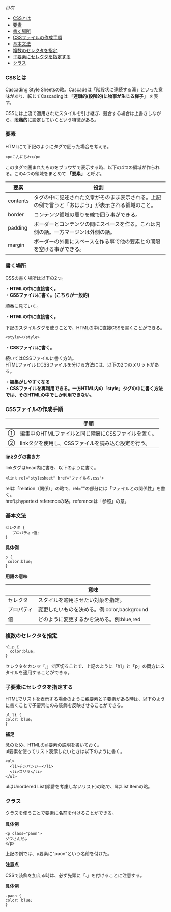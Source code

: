 *目次*
* [CSSとは](#CSSとは)
* [要素](#要素)
* [書く場所](#書く場所)
* [CSSファイルの作成手順](#CSSファイルの作成手順)
* [基本文法](#基本文法)
* [複数のセレクタを指定](#複数のセレクタを指定)
* [子要素にセレクタを指定する](#子要素にセレクタを指定する)
* [クラス](#クラス)

### CSSとは

Cascading Style Sheetsの略。Cascadeは「階段状に連続する滝」といった意味があり、転じてCascadingは **「連鎖的(段階的)に物事が生じる様子」** を表す。

CSSには上流で適用されたスタイルを引き継ぎ、競合する場合は上書きしながら、**段階的**に設定していくという特徴がある。

### 要素

HTMLにて下記のようにタグで囲った場合を考える。

`<p>こんにちわ</p>`

このタグで囲まれたものをブラウザで表示する時、以下の4つの領域が作られる。この4つの領域をまとめて **「要素」** と呼ぶ。

|要素|役割|
|-|-|
|contents|タグの中に記述された文章がそのまま表示される。上記の例で言うと「おはよう」が表示される領域のこと。|
|border|コンテンツ領域の周りを線で囲う事ができる。|
|padding|ボーダーとコンテンツの間にスペースを作る。これは内側の話。一方マージンは外側の話。|
|margin|ボーダーの外側にスペースを作る事で他の要素との間隔を空ける事ができる。|

### 書く場所

CSSの書く場所は以下の2つ。

**・HTMLの中に直接書く。**  
**・CSSファイルに書く。(こちらが一般的)**

順番に見ていく。

**・HTMLの中に直接書く。**

下記のスタイルタグを使うことで、HTMLの中に直接CSSを書くことができる。

`<style></style>`

**・CSSファイルに書く。**

続いてはCSSファイルに書く方法。  
HTMLファイルとCSSファイルを分ける方法には、以下の2つのメリットがある。

**・編集がしやすくなる**  
**・CSSファイルを再利用できる。一方HTML内の「style」タグの中に書く方法では、そのHTMLの中でしか利用できない。**

### CSSファイルの作成手順

||手順|
|-|-|
|①|編集中のHTMLファイルと同じ階層にCSSファイルを置く。|
|②|linkタグを使用し、CSSファイルを読み込む設定を行う。|

**linkタグの書き方**

linkタグはhead内に書き、以下のように書く。

```
<link rel="stylesheet" href="ファイル名.css">
```

 relは「relation（関係）」の略で、rel=""の部分には「ファイルとの関係性」を書く。  
 hrefはhypertext referenceの略。referenceは「参照」の意。

### 基本文法
```
セレクタ {
   プロパティ:値;
}
```

**具体例**

```
p {
 color:blue;
}
```

**用語の意味**

||意味|
|-|-|
|セレクタ|スタイルを適用させたい対象を指定。|
|プロパティ|変更したいものを決める。例:color,background|
|値|どのように変更するかを決める。例:blue,red|

### 複数のセレクタを指定

```
h1,p {
  color:blue;
}
```

セレクタをカンマ「,」で区切ることで、上記のように「h1」と「p」の両方にスタイルを適用することができる。 

### 子要素にセレクタを指定する

HTMLでリストを表示する場合のように親要素と子要素がある時は、以下のように書くことで子要素にのみ装飾を反映させることができる。

```
ul li {
color: blue;
} 
```

**補足**

念のため、HTMLのul要素の説明を書いておく。  
ul要素を使ってリスト表示したいときは以下のように書く。

```
<ul>
  <li>チンパンジー</li>
  <li>ゴリラ</li>
</ul>
```

ulはUnordered List(順番を考慮しないリスト)の略で、liはList Itemの略。

### クラス

クラスを使うことで要素に名前を付けることができる。

**具体例**

```
<p class="paon">
ゾウさんだよ
</p> 
```

上記の例では、p要素に"paon"という名前を付けた。

**注意点**

CSSで装飾を加える時は、必ず先頭に「.」を付けることに注意する。

**具体例**

```
.paon {
color: blue;
} 
```








